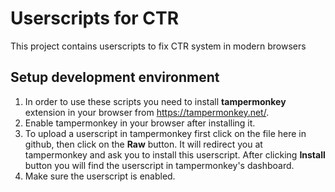# Userscripts for CTR
This project contains userscripts to fix CTR system in modern browsers
## Setup development environment  
1. In order to use these scripts you need to install **tampermonkey** extension in your browser from https://tampermonkey.net/.
2. Enable tampermonkey in your browser after installing it.
3. To upload a userscript in tampermonkey first click on the file here in github, then click on the **Raw** button. It will redirect you at tampermonkey and ask you to install this userscript. After clicking **Install** button you will find the userscript in tampermonkey's dashboard.
4. Make sure the userscript is enabled.

